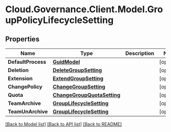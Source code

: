 # Cloud.Governance.Client.Model.GroupPolicyLifecycleSetting
## Properties

Name | Type | Description | Notes
------------ | ------------- | ------------- | -------------
**DefaultProcess** | [**GuidModel**](GuidModel.md) |  | [optional] 
**Deletion** | [**DeleteGroupSetting**](DeleteGroupSetting.md) |  | [optional] 
**Extension** | [**ExtendGroupSetting**](ExtendGroupSetting.md) |  | [optional] 
**ChangePolicy** | [**ChangeGroupSetting**](ChangeGroupSetting.md) |  | [optional] 
**Quota** | [**ChangeGroupQuotaSetting**](ChangeGroupQuotaSetting.md) |  | [optional] 
**TeamArchive** | [**GroupLifecycleSetting**](GroupLifecycleSetting.md) |  | [optional] 
**TeamUnArchive** | [**GroupLifecycleSetting**](GroupLifecycleSetting.md) |  | [optional] 

[[Back to Model list]](../README.md#documentation-for-models) [[Back to API list]](../README.md#documentation-for-api-endpoints) [[Back to README]](../README.md)

